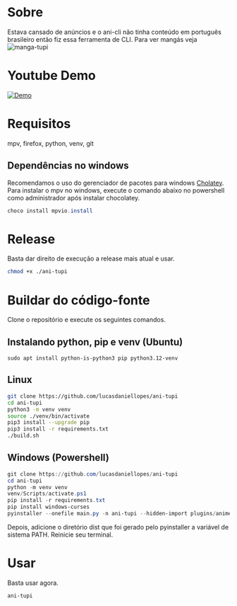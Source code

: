 # Sobre
Estava cansado de anúncios e o ani-cli não tinha conteúdo em portuguẽs brasileiro então fiz essa ferramenta de CLI.
Para ver mangás veja ![manga-tupi](https://github.com/manga-tupi)

# Youtube Demo
[![Demo](https://img.youtube.com/vi/eug6gKLTD3I/maxresdefault.jpg)](https://youtu.be/eug6gKLTD3I)

# Requisitos
mpv, firefox, python, venv, git

## Dependências no windows
Recomendamos o uso do gerenciador de pacotes para windows [Cholatey](https://chocolatey.org/install).
Para instalar o mpv no windows, execute o comando abaixo no powershell como administrador após instalar chocolatey.
```powershell
choco install mpvio.install
```

# Release
Basta dar direito de execução a release mais atual e usar.
```bash
chmod +x ./ani-tupi
```

# Buildar do código-fonte
Clone o repositório e execute os seguintes comandos.

## Instalando python, pip e venv (Ubuntu)
```
sudo apt install python-is-python3 pip python3.12-venv
```

## Linux
```bash
git clone https://github.com/lucasdaniellopes/ani-tupi
cd ani-tupi
python3 -m venv venv
source ./venv/bin/activate
pip3 install --upgrade pip
pip3 install -r requirements.txt
./build.sh
```

## Windows (Powershell)
```powershell
git clone https://github.com/lucasdaniellopes/ani-tupi
cd ani-tupi
python -m venv venv
venv/Scripts/activate.ps1
pip install -r requirements.txt
pip install windows-curses
pyinstaller --onefile main.py -n ani-tupi --hidden-import plugins/animefire.py
```
Depois, adicione o diretório dist que foi gerado pelo pyinstaller a variável de sistema PATH. Reinicie seu terminal. 

# Usar
Basta usar agora.
```bash
ani-tupi
```
